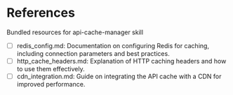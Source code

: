 # References

Bundled resources for api-cache-manager skill

- [ ] redis_config.md: Documentation on configuring Redis for caching, including connection parameters and best practices.
- [ ] http_cache_headers.md: Explanation of HTTP caching headers and how to use them effectively.
- [ ] cdn_integration.md: Guide on integrating the API cache with a CDN for improved performance.
